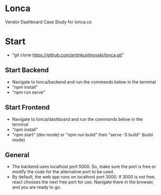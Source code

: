 # Lonca
 Vendor Dashboard Case Study for lonca.co

# Start
- "git clone https://github.com/antinkuntinovski/lonca.git"
  
 ## Start Backend
- Navigate to lonca/backend and run the commands below in the terminal
- "npm install"
- "npm run serve"

 ## Start Frontend
- Navigate to lonca/dashboard and run the commands below in the terminal
- "npm install"
- "npm start" (dev mode) or "npm run build" then "serve -S build" (build mode) 

 ## General
- The backend uses localhost port 5000. So, make sure the port is free or modify the code for the alternative port to be used.
- By default, the web app runs on localhost port 3000. If 3000 is not free, react chooses the next free port for use. Navigate there in the browser, and you are ready to go.
